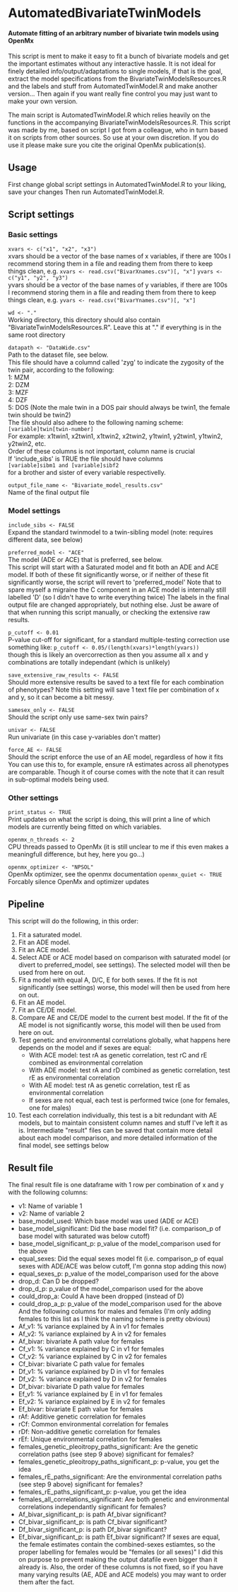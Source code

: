 # AutomatedBivariateTwinModels
#### Automate fitting of an arbitrary number of bivariate twin models using OpenMx  
This script is ment to make it easy to fit a bunch of bivariate models and get the important estimates without any interactive hassle. It is not ideal for finely detailed info/output/adaptations to single models, if that is the goal, extract the model specifications from the BivariateTwinModelsResources.R and the labels and stuff from AutomatedTwinModel.R and make another version... Then again if you want really fine control you may just want to make your own version.

The main script is AutomatedTwinModel.R which relies heavily on the functions in the accompanying BivariateTwinModelsResources.R. This script was made by me, based on script I got from a colleague, who in turn based it on scripts from other sources. So use at your own discretion. If you do use it please make sure you cite the original OpenMx publication(s).

## Usage
First change global script settings in AutomatedTwinModel.R to your liking, save your changes Then run AutomatedTwinModel.R.

## Script settings
### Basic settings
```xvars <- c("x1", "x2", "x3")```  
xvars should be a vector of the base names of x variables, if there are 100s I recommend storing them in a file and reading them from there to keep things clean, e.g. `xvars <- read.csv("BivarXnames.csv")[, "x"]`
```yvars <- c("y1", "y2", "y3")```  
yvars should be a vector of the base names of y variables, if there are 100s I recommend storing them in a file and reading them from there to keep things clean, e.g. `yvars <- read.csv("BivarYnames.csv")[, "x"]`

```wd <- "."```  
Working directory, this directory should also contain "BivariateTwinModelsResources.R". Leave this at "." if everything is in the same root directory

```datapath <- "DataWide.csv"```   
Path to the dataset file, see below.  
This file should have a columnd called 'zyg' to indicate the zygosity of the twin pair, according to the following:  
  1: MZM  
  2: DZM  
  3: MZF  
  4: DZF  
  5: DOS (Note the male twin in a DOS pair should always be twin1, the female twin should be twin2)  
The file should also adhere to the following naming scheme:  
```[variable]twin[twin-number]```  
For example:  x1twin1, x2twin1, x1twin2, x2twin2, y1twin1, y2twin1, y1twin2, y2twin2, etc.    
Order of these columns is not important, column name is crucial  
If 'include_sibs' is TRUE the file should have columns  
```[variable]sibm1 and [variable]sibf2```  
for a brother and sister of every variable respectivelly.

```output_file_name <- "Bivariate_model_results.csv"```  
Name of the final output file

### Model settings

```include_sibs <- FALSE```  
Expand the standard twinmodel to a twin-sibling model (note: requires different data, see below)

```preferred_model <- "ACE"```   
The model (ADE or ACE) that is preferred, see below.  
This script will start with a Saturated model and fit both an ADE and ACE model.
If both of these fit significantly worse, or if neither of these fit significantly worse, the script will revert to 'preferred_model'
Note that to spare myself a migraine the C component in an ACE model is internally still labelled 'D' (so I didn't have to write everything twice)
The labels in the final output file are changed appropriately, but nothing else. Just be aware of that when running this script manually, or checking the extensive raw results.

```p_cutoff <- 0.01```   
P-value cut-off for significant, for a standard multiple-testing correction use something like:
```p_cutoff <- 0.05/(length(xvars)*length(yvars))```  
though this is likely an overcorrection as then you assume all x and y combinations are totally independant (which is unlikely)

```save_extensive_raw_results <- FALSE```   
Should more extensive results be saved to a text file for each combination of phenotypes?
Note this setting will save 1 text file per combination of x and y, so it can become a bit messy.

```samesex_only <- FALSE```    
Should the script only use same-sex twin pairs?

```univar <- FALSE```    
Run univariate (in this case y-variables don't matter)

```force_AE <- FALSE```  
Should the script enforce the use of an AE model, regardless of how it fits
You can use this to, for example, ensure rA estimates across all phenotypes are comparable.
Though it of course comes with the note that it can result in sub-optimal models being used.

### Other settings

```print_status <- TRUE```    
Print updates on what the script is doing, this will print a line of which models are currently being fitted on which variables. 

```openmx_n_threads <- 2```   
CPU threads passed to OpenMx (it is still unclear to me if this even makes a meaningfull difference, but hey, here you go...)

```openmx_optimizer <- "NPSOL"```  
OpenMx optimizer, see the openmx documentation
```openmx_quiet <- TRUE```    
Forcably silence OpenMx and optimizer updates


## Pipeline
This script will do the following, in this order:
  1. Fit a saturated model.
  2. Fit an ADE model.
  3. Fit an ACE model.
  4. Select ADE or ACE model based on comparison with saturated model (or divert to preferred_model, see settings).      The selected model will then be used from here on out.
  5. Fit a model with equal A, D/C, E for both sexes. If the fit is not significantly (see settings) worse, this model will then be used from here on out.
  6. Fit an AE model.
  7. Fit an CE/DE model.
  8. Compare AE and CE/DE model to the current best model. If the fit of the AE model is not significantly worse, this model will then be used from here on out.
  9. Test genetic and environmental correlations globally, what happens here depends on the model and if sexes are equal:
      - With ACE model: test rA as genetic correlation, test rC and rE combined as environmental correlation
      -  With ADE model: test rA and rD combined as genetic correlation, test rE as environmental correlation
      - With AE model: test rA as genetic correlation, test rE as environmental correlation
      - If sexes are not equal, each test is performed twice (one for females, one for males)
 10. Test each correlation individually, this test is a bit redundant with AE models, but to maintain consistent column names and stuff I've left it as is.
 Intermediate "result" files can be saved that contain more detail about each model comparison, and more detailed information of the final model, see settings below

## Result file
The final result file is one dataframe with 1 row per combination of x and y with the following columns:
   - v1: Name of variable 1
   - v2: Name of variable 2
   - base_model_used: Which base model was used (ADE or ACE)
   - base_model_significant: Did the base model fit? (i.e. comparison_p of base model with saturated was below cutoff)
   - base_model_significant_p: p_value of the model_comparison used for the above
   - equal_sexes: Did the equal sexes model fit (i.e. comparison_p of equal sexes with ADE/ACE was below cutoff, I'm gonna stop adding this now)
   - equal_sexes_p: p_value of the model_comparison used for the above
   - drop_d: Can D be dropped?
   - drop_d_p: p_value of the model_comparison used for the above
   - could_drop_a: Could A have been dropped (instead of D)
   - could_drop_a_p: p_value of the model_comparison used for the above
  And the following columns for males and females (I'm only adding females to this list as I think the naming scheme is pretty obvious)
   - Af_v1: % variance explained by A in v1 for females
   - Af_v2: % variance explained by A in v2 for females
   - Af_bivar: bivariate A path value for females
   - Cf_v1: % variance explained by C in v1 for females
   - Cf_v2: % variance explained by C in v2 for females
   - Cf_bivar: bivariate C path value for females
   - Df_v1: % variance explained by D in v1 for females
   - Df_v2: % variance explained by D in v2 for females
   - Df_bivar: bivariate D path value for females
   - Ef_v1: % variance explained by E in v1 for females
   - Ef_v2: % variance explained by E in v2 for females
   - Ef_bivar: bivariate E path value for females
   - rAf: Additive genetic correlation for females
   - rCf: Common environmental correlation for females
   - rDf: Non-additive genetic correlation for females
   - rEf: Unique environmental correlation for females
   - females_genetic_pleoitropy_paths_significant: Are the genetic correlation paths (see step 9 above) significant for females?
   - females_genetic_pleoitropy_paths_significant_p: p-value, you get the idea
   - females_rE_paths_significant: Are the environmental correlation paths (see step 9 above) significant for females?
   - females_rE_paths_significant_p: p-value, you get the idea
   - females_all_correlations_significant: Are both genetic and environmental correlations independantly significant for females?
   - Af_bivar_significant_p: is path Af_bivar significant?
   - Cf_bivar_significant_p: is path Cf_bivar significant?
   - Df_bivar_significant_p: is path Df_bivar significant?
   - Ef_bivar_significant_p: is path Ef_bivar significant?
 If sexes are equal, the female estimates contain the combined-sexes estiamtes, so the proper labelling for females would be "females (or all sexes)"
 I did this on purpose to prevent making the output datafile even bigger than it already is.
 Also, the order of these columns is not fixed, so if you have many varying results (AE, ADE and ACE models) you may want to order them after the fact.
